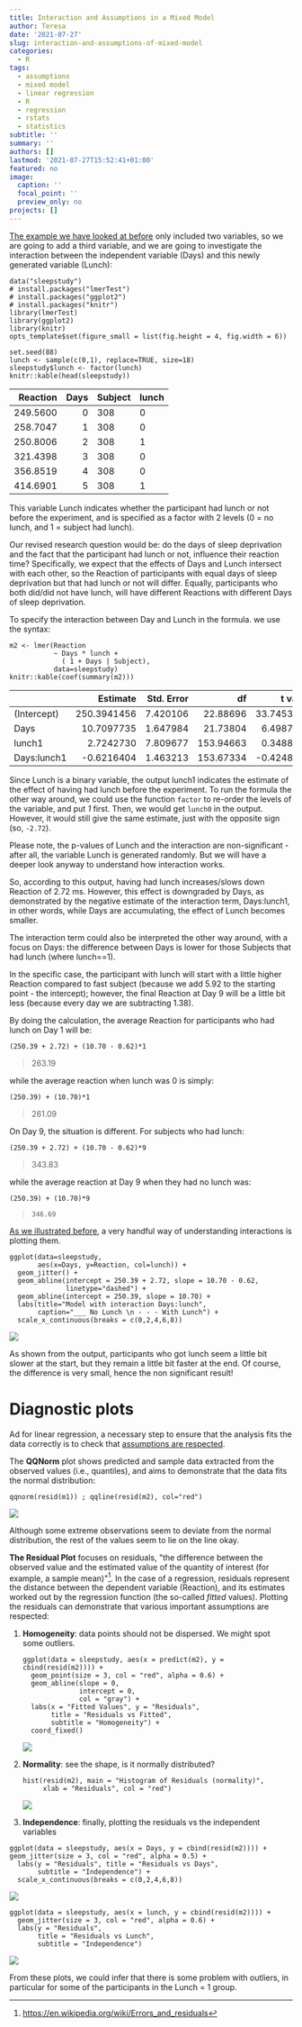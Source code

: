 ```yaml
---
title: Interaction and Assumptions in a Mixed Model
author: Teresa
date: '2021-07-27'
slug: interaction-and-assumptions-of-mixed-model
categories:
  - R
tags:
  - assumptions
  - mixed model
  - linear regression
  - R
  - regression
  - rstats
  - statistics
subtitle: ''
summary: ''
authors: []
lastmod: '2021-07-27T15:52:41+01:00'
featured: no
image:
  caption: ''
  focal_point: ''
  preview_only: no
projects: []
---
```


[The example we have looked at before](https://tdbianco.netlify.app/post/essential-demo-of-a-multilevel-mixed-model/) only included two variables, so we are going to add a third variable, and we are going to investigate the interaction between the independent variable (Days) and this newly generated variable (Lunch):

```{r}
data("sleepstudy")
# install.packages("lmerTest")
# install.packages("ggplot2")
# install.packages("knitr")
library(lmerTest)
library(ggplot2)
library(knitr)
opts_template$set(figure_small = list(fig.height = 4, fig.width = 6)) 
```

```{r}
set.seed(88)
lunch <- sample(c(0,1), replace=TRUE, size=18)
sleepstudy$lunch <- factor(lunch)
knitr::kable(head(sleepstudy))
```

| Reaction | Days | Subject | lunch |
|---------:|-----:|:--------|:------|
| 249.5600 |    0 | 308     | 0     |
| 258.7047 |    1 | 308     | 0     |
| 250.8006 |    2 | 308     | 1     |
| 321.4398 |    3 | 308     | 0     |
| 356.8519 |    4 | 308     | 0     |
| 414.6901 |    5 | 308     | 1     |

This variable Lunch indicates whether the participant had lunch or not before the experiment, and is specified as a factor with 2 levels (0 = no lunch, and 1 = subject had lunch).

Our revised research question would be: do the days of sleep deprivation and the fact that the participant had lunch or not, influence their reaction time? Specifically, we expect that the effects of Days and Lunch intersect with each other, so the Reaction of participants with equal days of sleep deprivation but that had lunch or not will differ. Equally, participants who both did/did not have lunch, will have different Reactions with different Days of sleep deprivation.

To specify the interaction between Day and Lunch in the formula. we use the syntax:

```{r}
m2 <- lmer(Reaction 
           ~ Days * lunch + 
             ( 1 + Days | Subject), 
           data=sleepstudy)
knitr::kable(coef(summary(m2)))
```

|             |    Estimate | Std. Error |        df |    t value | Pr(\>\|t\|) |
|:------------|------------:|-----------:|----------:|-----------:|------------:|
| (Intercept) | 250.3941456 |   7.420106 |  22.88696 | 33.7453612 |   0.0000000 |
| Days        |  10.7097735 |   1.647984 |  21.73804 |  6.4987117 |   0.0000016 |
| lunch1      |   2.7242730 |   7.809677 | 153.94663 |  0.3488330 |   0.7276913 |
| Days:lunch1 |  -0.6216404 |   1.463213 | 153.67334 | -0.4248461 |   0.6715431 |

Since Lunch is a binary variable, the output lunch1 indicates the estimate of the effect of having had lunch before the experiment. To run the formula the other way around, we could use the function `factor` to re-order the levels of the variable, and put *1* first. Then, we would get `lunch0` in the output. However, it would still give the same estimate, just with the opposite sign (so, `-2.72`).

Please note, the p-values of Lunch and the interaction are non-significant - after all, the variable Lunch is generated randomly. But we will have a deeper look anyway to understand how interaction works.

So, according to this output, having had lunch increases/slows down Reaction of 2.72 ms. However, this effect is downgraded by Days, as demonstrated by the negative estimate of the interaction term, Days:lunch1, in other words, while Days are accumulating, the effect of Lunch becomes smaller.

The interaction term could also be interpreted the other way around, with a focus on Days: the difference between Days is lower for those Subjects that had lunch (where lunch==1).

In the specific case, the participant with lunch will start with a little higher Reaction compared to fast subject (because we add 5.92 to the starting point - the intercept); however, the final Reaction at Day 9 will be a little bit less (because every day we are subtracting 1.38).

By doing the calculation, the average Reaction for participants who had lunch on Day 1 will be:

```{r}
(250.39 + 2.72) + (10.70 - 0.62)*1
```

> 263.19

while the average reaction when lunch was 0 is simply:

```{r}
(250.39) + (10.70)*1
```

> 261.09

On Day 9, the situation is different. For subjects who had lunch:

```{r}
(250.39 + 2.72) + (10.70 - 0.62)*9
```

> 343.83

while the average reaction at Day 9 when they had no lunch was:

```{r}
(250.39) + (10.70)*9
```

> `346.69`

[As we illustrated before](https://tdbianco.netlify.app/post/anova-purpose-and-practice/), a very handful way of understanding interactions is plotting them.

```{r}
ggplot(data=sleepstudy, 
       aes(x=Days, y=Reaction, col=lunch)) + 
  geom_jitter() + 
  geom_abline(intercept = 250.39 + 2.72, slope = 10.70 - 0.62, 
              linetype="dashed") + 
  geom_abline(intercept = 250.39, slope = 10.70) +
  labs(title="Model with interaction Days:lunch", 
       caption="___ No Lunch \n - - - With Lunch") + 
  scale_x_continuous(breaks = c(0,2,4,6,8))
```

![](images/lunch.png)

As shown from the output, participants who got lunch seem a little bit slower at the start, but they remain a little bit faster at the end. Of course, the difference is very small, hence the non significant result!

# Diagnostic plots

Ad for linear regression, a necessary step to ensure that the analysis fits the data correctly is to check that [assumptions are respected](https://tdbianco.netlify.app/post/the-assumptions-of-linear-regression/).

The **QQNorm** plot shows predicted and sample data extracted from the observed values (i.e., quantiles), and aims to demonstrate that the data fits the normal distribution:

```{r}
qqnorm(resid(m1)) ; qqline(resid(m2), col="red")
```

![](images/qqnorm.png)

Although some extreme observations seem to deviate from the normal distribution, the rest of the values seem to lie on the line okay.

**The Residual Plot** focuses on residuals, "the difference between the observed value and the estimated value of the quantity of interest (for example, a sample mean)"[^1]. In the case of a regression, residuals represent the distance between the dependent variable (Reaction), and its estimates worked out by the regression function (the so-called *fitted* values). Plotting the residuals can demonstrate that various important assumptions are respected:

[^1]: <https://en.wikipedia.org/wiki/Errors_and_residuals>

1.  **Homogeneity**: data points should not be dispersed. We might spot some outliers.

    ```{r}
    ggplot(data = sleepstudy, aes(x = predict(m2), y = cbind(resid(m2)))) + 
      geom_point(size = 3, col = "red", alpha = 0.6) +
      geom_abline(slope = 0,
                  intercept = 0,
                  col = "gray") + 
      labs(x = "Fitted Values", y = "Residuals", 
           title = "Residuals vs Fitted", 
           subtitle = "Homogeneity") + 
      coord_fixed() 
    ```

    ![](images/respl.png)

2.  **Normality**: see the shape, is it normally distributed?

    ```{r}
    hist(resid(m2), main = "Histogram of Residuals (normality)", 
         xlab = "Residuals", col = "red")
    ```

    ![](images/norm.png)

3.  **Independence**: finally, plotting the residuals vs the independent variables

```{r}
ggplot(data = sleepstudy, aes(x = Days, y = cbind(resid(m2)))) +    geom_jitter(size = 3, col = "red", alpha = 0.5) +   
  labs(y = "Residuals", title = "Residuals vs Days", 
       subtitle = "Independence") +    
  scale_x_continuous(breaks = c(0,2,4,6,8))

```

![](images/days.png)

```{r}
ggplot(data = sleepstudy, aes(x = lunch, y = cbind(resid(m2)))) + 
  geom_jitter(size = 3, col = "red", alpha = 0.6) +
  labs(y = "Residuals", 
       title = "Residuals vs Lunch", 
       subtitle = "Independence") 
```

![](images/lunch1.png)

From these plots, we could infer that there is some problem with outliers, in particular for some of the participants in the Lunch = 1 group.
